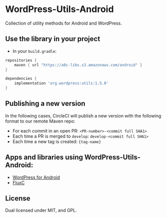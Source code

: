 # WordPress-Utils-Android

Collection of utility methods for Android and WordPress.

## Use the library in your project

* In your `build.gradle`:
```groovy
repositories {
    maven { url "https://a8c-libs.s3.amazonaws.com/android" }
}

dependencies {
    implementation 'org.wordpress:utils:1.5.0'
}
```

## Publishing a new version

In the following cases, CircleCI will publish a new version with the following format to our remote Maven repo:

* For each commit in an open PR: `<PR-number>-<commit full SHA1>`
* Each time a PR is merged to `develop`: `develop-<commit full SHA1>`
* Each time a new tag is created: `{tag-name}`

## Apps and libraries using WordPress-Utils-Android:

- [WordPress for Android][2]
- [FluxC][3]

## License
Dual licensed under MIT, and GPL.

[1]: https://github.com/wordpress-mobile/WordPress-Utils-Android/blob/a9fbe8e6597d44055ec2180dbf45aecbfc332a20/WordPressUtils/build.gradle#L37
[2]: https://github.com/wordpress-mobile/WordPress-Android
[3]: https://github.com/wordpress-mobile/WordPress-FluxC-Android
